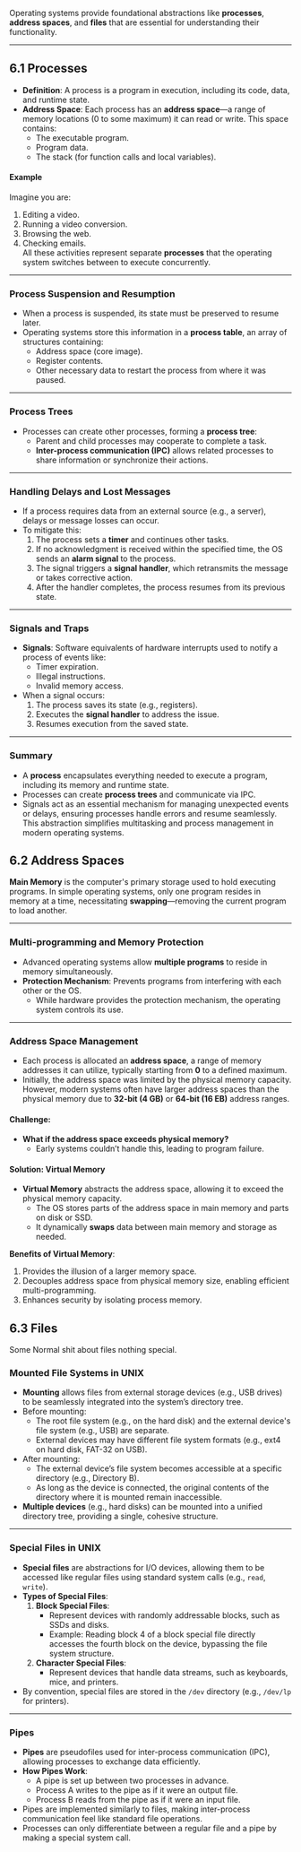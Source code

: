 
Operating systems provide foundational abstractions like **processes**, **address spaces**, and **files** that are essential for understanding their functionality.

---

## 6.1 Processes

- **Definition**: A process is a program in execution, including its code, data, and runtime state.
- **Address Space**: Each process has an **address space**—a range of memory locations (0 to some maximum) it can read or write. This space contains:
    - The executable program.
    - Program data.
    - The stack (for function calls and local variables).

#### Example

Imagine you are:

1. Editing a video.
2. Running a video conversion.
3. Browsing the web.
4. Checking emails.  
    All these activities represent separate **processes** that the operating system switches between to execute concurrently.

---

### Process Suspension and Resumption

- When a process is suspended, its state must be preserved to resume later.
- Operating systems store this information in a **process table**, an array of structures containing:
    - Address space (core image).
    - Register contents.
    - Other necessary data to restart the process from where it was paused.

---

### Process Trees

- Processes can create other processes, forming a **process tree**:
    - Parent and child processes may cooperate to complete a task.
    - **Inter-process communication (IPC)** allows related processes to share information or synchronize their actions.

---

### Handling Delays and Lost Messages

- If a process requires data from an external source (e.g., a server), delays or message losses can occur.
- To mitigate this:
    1. The process sets a **timer** and continues other tasks.
    2. If no acknowledgment is received within the specified time, the OS sends an **alarm signal** to the process.
    3. The signal triggers a **signal handler**, which retransmits the message or takes corrective action.
    4. After the handler completes, the process resumes from its previous state.

---

### Signals and Traps

- **Signals**: Software equivalents of hardware interrupts used to notify a process of events like:
    - Timer expiration.
    - Illegal instructions.
    - Invalid memory access.
- When a signal occurs:
    1. The process saves its state (e.g., registers).
    2. Executes the **signal handler** to address the issue.
    3. Resumes execution from the saved state.

---

### Summary

- A **process** encapsulates everything needed to execute a program, including its memory and runtime state.
- Processes can create **process trees** and communicate via IPC.
- Signals act as an essential mechanism for managing unexpected events or delays, ensuring processes handle errors and resume seamlessly.  
    This abstraction simplifies multitasking and process management in modern operating systems.


## 6.2 Address Spaces

**Main Memory** is the computer's primary storage used to hold executing programs. In simple operating systems, only one program resides in memory at a time, necessitating **swapping**—removing the current program to load another.

---

### Multi-programming and Memory Protection

- Advanced operating systems allow **multiple programs** to reside in memory simultaneously.
- **Protection Mechanism**: Prevents programs from interfering with each other or the OS.
    - While hardware provides the protection mechanism, the operating system controls its use.

---

### Address Space Management

- Each process is allocated an **address space**, a range of memory addresses it can utilize, typically starting from **0** to a defined maximum.
- Initially, the address space was limited by the physical memory capacity. However, modern systems often have larger address spaces than the physical memory due to **32-bit (4 GB)** or **64-bit (16 EB)** address ranges.

#### Challenge:

- **What if the address space exceeds physical memory?**
    - Early systems couldn’t handle this, leading to program failure.

#### Solution: Virtual Memory

- **Virtual Memory** abstracts the address space, allowing it to exceed the physical memory capacity.
    - The OS stores parts of the address space in main memory and parts on disk or SSD.
    - It dynamically **swaps** data between main memory and storage as needed.

**Benefits of Virtual Memory**:

1. Provides the illusion of a larger memory space.
2. Decouples address space from physical memory size, enabling efficient multi-programming.
3. Enhances security by isolating process memory.

## 6.3 Files

Some Normal shit about files nothing special.

### Mounted File Systems in UNIX

- **Mounting** allows files from external storage devices (e.g., USB drives) to be seamlessly integrated into the system’s directory tree.
- Before mounting:
    - The root file system (e.g., on the hard disk) and the external device's file system (e.g., USB) are separate.
    - External devices may have different file system formats (e.g., ext4 on hard disk, FAT-32 on USB).
- After mounting:
    - The external device’s file system becomes accessible at a specific directory (e.g., Directory B).
    - As long as the device is connected, the original contents of the directory where it is mounted remain inaccessible.
- **Multiple devices** (e.g., hard disks) can be mounted into a unified directory tree, providing a single, cohesive structure.

---

### Special Files in UNIX

- **Special files** are abstractions for I/O devices, allowing them to be accessed like regular files using standard system calls (e.g., `read`, `write`).
- **Types of Special Files**:
    1. **Block Special Files**:
        - Represent devices with randomly addressable blocks, such as SSDs and disks.
        - Example: Reading block 4 of a block special file directly accesses the fourth block on the device, bypassing the file system structure.
    2. **Character Special Files**:
        - Represent devices that handle data streams, such as keyboards, mice, and printers.
- By convention, special files are stored in the `/dev` directory (e.g., `/dev/lp` for printers).

---

### Pipes

- **Pipes** are pseudofiles used for inter-process communication (IPC), allowing processes to exchange data efficiently.
- **How Pipes Work**:
    - A pipe is set up between two processes in advance.
    - Process A writes to the pipe as if it were an output file.
    - Process B reads from the pipe as if it were an input file.
- Pipes are implemented similarly to files, making inter-process communication feel like standard file operations.
- Processes can only differentiate between a regular file and a pipe by making a special system call.